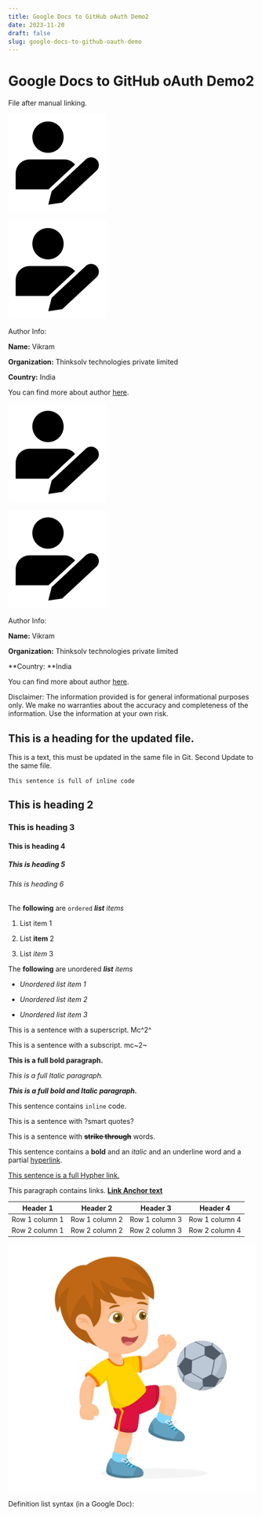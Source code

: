 ```yaml
---
title: Google Docs to GitHub oAuth Demo2
date: 2023-11-20
draft: false
slug: google-docs-to-github-oauth-demo
---
```

# Google Docs to GitHub oAuth Demo2

File after manual linking. 







![image 1](/default%20image%20location/nvv-image-1.png)	





![](/default%20image%20location/sTA_Image_0.png)



Author Info:



**Name:** Vikram 











**Organization:** Thinksolv technologies private limited

**Country:** India

You can find more about author [here](https://twitter.com/).

![](/default%20image%20location/bW3_Image_1.png)



![](/default%20image%20location/bFf_Image_2.png)



Author Info:



**Name:** Vikram 

**Organization:** Thinksolv technologies private limited

**Country: **India

You can find more about author [here](https://twitter.com/).







Disclaimer: The information provided is for general informational purposes only. We make no warranties about the accuracy and completeness of the information. Use the information at your own risk.



## This is a heading for the updated file. 



This is a text, this must be updated in the same file in Git. Second Update to the same file. 



```
This sentence is full of inline code

```

## This is heading 2

### This is heading 3

#### This is heading 4

##### This is heading 5

<h6>This is heading 6</h6>



The **following** are `ordered` ***list*** *items*

1. List item 1

2. List **item** 2

3. List *item* 3





The **following** are unordered ***list*** *items*

- *Unordered list item 1*

- *Unordered list item 2*

- *Unordered list item 3*



This is a sentence with a superscript. Mc^2^



This is a sentence with a subscript. mc~2~



**This is a full bold paragraph.**



*This is a full Italic paragraph.*



***This is a full bold and Italic paragraph.***



This sentence contains `inline` code. 





This is a sentence with ?smart quotes?



This is a sentence with **~~strike through~~** words.



This sentence contains a **bold** and an *italic* and an <span style="text - decoration: underline;">underline</span> word and a partial [hyperlink](https://en.wikipedia.org/wiki/HTTP). 



[This sentence is a full Hypher link.](https://en.wikipedia.org/wiki/Hyperlink)



This paragraph contains links. **[Link Anchor text](https://www.gdocstomarkdown.com/)**









| Header 1 | Header 2 | Header 3 | Header 4 |
| --- |  --- |  --- |  --- | 
| Row 1 column 1 | Row 1 column 2 | Row 1 column 3 | Row 1 column 4 |
| Row 2 column 1 | Row 2 column 2 | Row 2 column 3 | Row 2 column 4 |



![](/default%20image%20location/uYq_Image_3.jpeg)









Definition list syntax (in a Google Doc):

